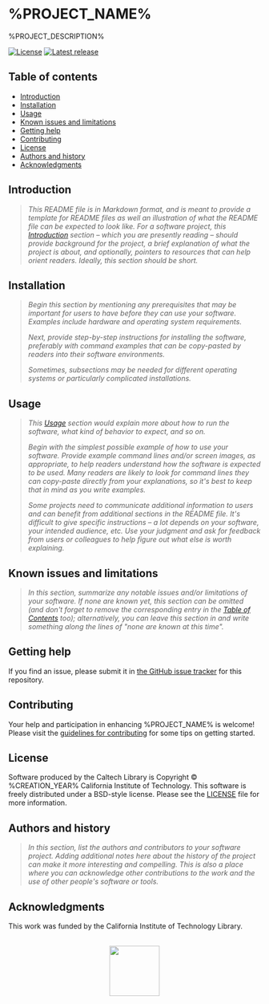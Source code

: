 # %PROJECT_NAME%

%PROJECT_DESCRIPTION%

[![License](https://img.shields.io/badge/License-BSD--like-lightgrey.svg)](https://github.com/caltechlibrary/%PROJECT_URLNAME%/LICENSE)
[![Latest release](https://img.shields.io/github/v/release/caltechlibrary/%PROJECT_URLNAME%.svg?color=b44e88)](https://github.com/caltechlibrary/%PROJECT_URLNAME%/releases)


## Table of contents

* [Introduction](#introduction)
* [Installation](#installation)
* [Usage](#usage)
* [Known issues and limitations](#known-issues-and-limitations)
* [Getting help](#getting-help)
* [Contributing](#contributing)
* [License](#license)
* [Authors and history](#authors-and-history)
* [Acknowledgments](#authors-and-acknowledgments)


## Introduction

> _This README file is in Markdown format, and is meant to provide a template for README files as well an illustration of what the README file can be expected to look like.  For a software project, this [Introduction](#introduction) section &ndash; which you are presently reading &ndash; should provide background for the project, a brief explanation of what the project is about, and optionally, pointers to resources that can help orient readers.  Ideally, this section should be short._


## Installation

> _Begin this section by mentioning any prerequisites that may be important for users to have before they can use your software.  Examples include hardware and operating system requirements._
>
> _Next, provide step-by-step instructions for installing the software, preferably with command examples that can be copy-pasted by readers into their software environments._
>
> _Sometimes, subsections may be needed for different operating systems or particularly complicated installations._
 

## Usage

> _This [Usage](#usage) section would explain more about how to run the software, what kind of behavior to expect, and so on._
>
> _Begin with the simplest possible example of how to use your software.  Provide example command lines and/or screen images, as appropriate, to help readers understand how the software is expected to be used.  Many readers are likely to look for command lines they can copy-paste directly from your explanations, so it's best to keep that in mind as you write examples._
>
> _Some projects need to communicate additional information to users and can benefit from additional sections in the README file.  It's difficult to give specific instructions &ndash; a lot depends on your software, your intended audience, etc.  Use your judgment and ask for feedback from users or colleagues to help figure out what else is worth explaining._


## Known issues and limitations

> _In this section, summarize any notable issues and/or limitations of your software.  If none are known yet, this section can be omitted (and don't forget to remove the corresponding entry in the [Table of Contents](#table-of-contents) too); alternatively, you can leave this section in and write something along the lines of "none are known at this time"._


## Getting help

If you find an issue, please submit it in [the GitHub issue tracker](https://github.com/caltechlibrary/%PROJECT_NAME%/issues) for this repository.


## Contributing

Your help and participation in enhancing %PROJECT_NAME% is welcome!  Please visit the [guidelines for contributing](CONTRIBUTING.md) for some tips on getting started.


## License

Software produced by the Caltech Library is Copyright © %CREATION_YEAR% California Institute of Technology.  This software is freely distributed under a BSD-style license.  Please see the [LICENSE](LICENSE) file for more information.


## Authors and history

> _In this section, list the authors and contributors to your software project.  Adding additional notes here about the history of the project can make it more interesting and compelling.  This is also a place where you can acknowledge other contributions to the work and the use of other people's software or tools._


## Acknowledgments

This work was funded by the California Institute of Technology Library.

<div align="center">
  <br>
  <a href="https://www.caltech.edu">
    <img width="100" height="100" src="https://github.com/caltechlibrary/%PROJECT_URLNAME%/blob/main/.graphics/caltech-round.png">
  </a>
</div>
